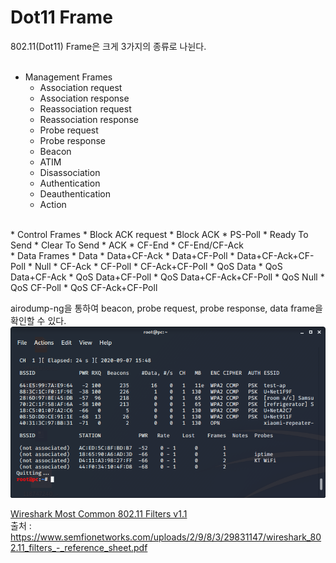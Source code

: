 Dot11 Frame
===

802.11(Dot11) Frame은 크게 3가지의 종류로 나뉜다.  
<br>
* Management Frames
  * Association request
  * Association response
  * Reassociation request
  * Reassociation response
  * Probe request
  * Probe response
  * Beacon
  * ATIM
  * Disassociation
  * Authentication
  * Deauthentication
  * Action
<br>
* Control Frames
  * Block ACK request
  * Block ACK
  * PS-Poll
  * Ready To Send
  * Clear To Send
  * ACK
  * CF-End
  * CF-End/CF-Ack
<br>
* Data Frames
  * Data
  * Data+CF-Ack
  * Data+CF-Poll
  * Data+CF-Ack+CF-Poll
  * Null
  * CF-Ack
  * CF-Poll
  * CF-Ack+CF-Poll
  * QoS Data
  * QoS Data+CF-Ack
  * QoS Data+CF-Poll
  * QoS Data+CF-Ack+CF-Poll
  * QoS Null
  * QoS CF-Poll
  * QoS CF-Ack+CF-Poll

airodump-ng을 통하여 beacon, probe request, probe response, data frame을 확인할 수 있다.  
![airodump-sc.png](airodump-sc.png)

[Wireshark Most Common 802.11 Filters v1.1](wireshark_802.11_filters_-_reference_sheet.pdf)  
출처 : https://www.semfionetworks.com/uploads/2/9/8/3/29831147/wireshark_802.11_filters_-_reference_sheet.pdf
